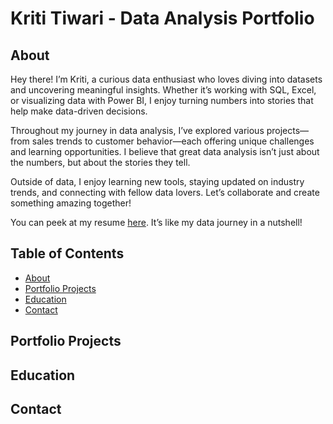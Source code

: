# Kriti Tiwari - Data Analysis Portfolio

## About

Hey there! 
I’m Kriti, a curious data enthusiast who loves diving into datasets and uncovering meaningful insights. Whether it’s working with SQL, Excel, or visualizing data with Power BI, I enjoy turning numbers into stories that help make data-driven decisions.

Throughout my journey in data analysis, I’ve explored various projects—from sales trends to customer behavior—each offering unique challenges and learning opportunities. I believe that great data analysis isn’t just about the numbers, but about the stories they tell.

Outside of data, I enjoy learning new tools, staying updated on industry trends, and connecting with fellow data lovers. Let’s collaborate and create something amazing together!

You can peek at my resume [here](Kriti_Tiwari_DA.pdf). It’s like my data journey in a nutshell!

## Table of Contents

- [About](#about) 
- [Portfolio Projects](#portfolio-projects)
- [Education](#education)
- [Contact](#contact)








## Portfolio Projects
## Education
## Contact

